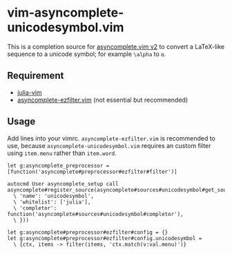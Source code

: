 vim-asyncomplete-unicodesymbol.vim
==================================

This is a completion source for [asyncomplete.vim v2](https://github.com/prabirshrestha/asyncomplete.vim/pull/124) to convert a LaTeX-like sequence to a unicode symbol; for example `\alpha` to `α`.

## Requirement

 - [julia-vim](https://github.com/JuliaEditorSupport/julia-vim)
 - [asyncomplete-ezfilter.vim](https://github.com/machakann/asyncomplete-ezfilter.vim)  (not essential but recommended)

## Usage

Add lines into your vimrc. `asyncomplete-ezfilter.vim` is recommended to use, because `asyncomplete-unicodesymbol.vim` requires an custom filter using `item.menu` rather than `item.word`.

```vim
let g:asyncomplete_preprocessor = [function('asyncomplete#preprocessor#ezfilter#filter')]

autocmd User asyncomplete_setup call asyncomplete#register_source(asyncomplete#sources#unicodesymbol#get_source_options({
  \ 'name': 'unicodesymbol',
  \ 'whitelist': ['julia'],
  \ 'completor': function('asyncomplete#sources#unicodesymbol#completor'),
  \ }))

let g:asyncomplete#preprocessor#ezfilter#config = {}
let g:asyncomplete#preprocessor#ezfilter#config.unicodesymbol =
  \ {ctx, items -> filter(items, 'ctx.match(v:val.menu)')}
```
